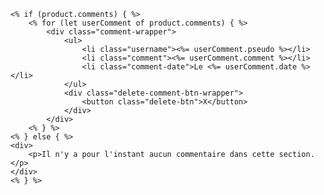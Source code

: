 
    <% if (product.comments) { %>
        <% for (let userComment of product.comments) { %>
            <div class="comment-wrapper">
                <ul>
                    <li class="username"><%= userComment.pseudo %></li>
                    <li class="comment"><%= userComment.comment %></li>
                    <li class="comment-date">Le <%= userComment.date %></li>
                </ul>
                <div class="delete-comment-btn-wrapper">
                    <button class="delete-btn">X</button>
                </div>
            </div>
        <% } %>
    <% } else { %>
    <div>
        <p>Il n'y a pour l'instant aucun commentaire dans cette section.</p>
    </div>
    <% } %>